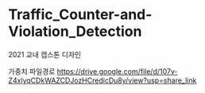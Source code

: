 # Traffic_Counter-and-Violation_Detection
 2021 교내 캡스톤 디자인

 가중치 파일경로
 https://drive.google.com/file/d/107v-Z4xlyqCDkWAZCDJozHCredicDu8y/view?usp=share_link
